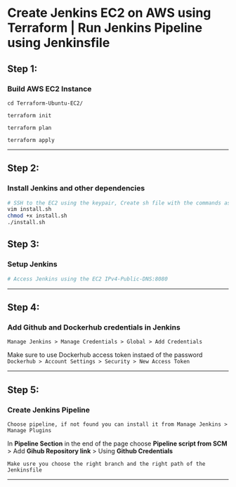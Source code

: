 # Create Jenkins EC2 on AWS using Terraform | Run Jenkins Pipeline using Jenkinsfile

## Step 1:

### Build AWS EC2 Instance

```
cd Terraform-Ubuntu-EC2/

terraform init

terraform plan

terraform apply
```

---

## Step 2:

### Install Jenkins and other dependencies

```bash
# SSH to the EC2 using the keypair, Create sh file with the commands as shown in the install.sh file
vim install.sh
chmod +x install.sh
./install.sh
```

## Step 3:

### Setup Jenkins

```bash
# Access Jenkins using the EC2 IPv4-Public-DNS:8080
```

---

## Step 4:

### Add Github and Dockerhub credentials in Jenkins

`Manage Jenkins > Manage Credentials > Global > Add Credentials`

Make sure to use Dockerhub access token instaed of the password
`Dockerhub > Account Settings > Security > New Access Token`

---

## Step 5:

### Create Jenkins Pipeline

`Choose pipeline, if not found you can install it from Manage Jenkins > Manage Plugins`

In **Pipeline Section** in the end of the page choose **Pipeline script from SCM** > Add **Gihub Repository link** > Using **Github Credentials**

`Make usre you choose the right branch and the right path of the Jenkinsfile`

---
